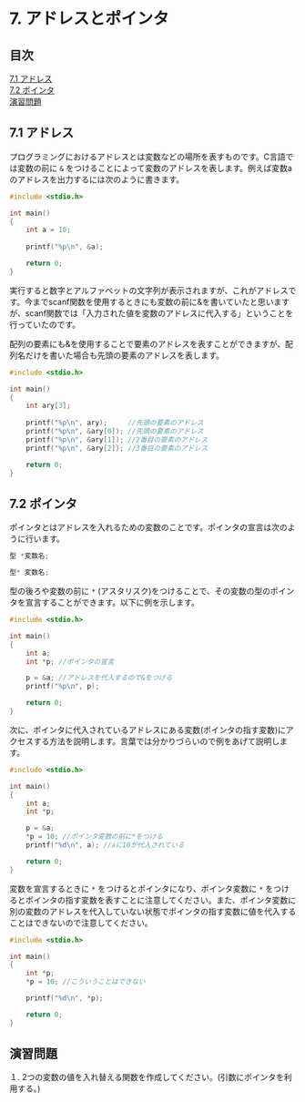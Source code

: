 # 7. アドレスとポインタ
## 目次
[7.1 アドレス](#71-アドレス)  
[7.2 ポインタ](#72-ポインタ)  
[演習問題](#演習問題)  

## 7.1 アドレス
プログラミングにおけるアドレスとは変数などの場所を表すものです。C言語では変数の前に `&` をつけることによって変数のアドレスを表します。例えば変数aのアドレスを出力するには次のように書きます。

```c
#include <stdio.h>

int main()
{
    int a = 10;
    
    printf("%p\n", &a);

    return 0;
}
```

実行すると数字とアルファベットの文字列が表示されますが、これがアドレスです。今までscanf関数を使用するときにも変数の前に&を書いていたと思いますが、scanf関数では「入力された値を変数のアドレスに代入する」ということを行っていたのです。

配列の要素にも&を使用することで要素のアドレスを表すことができますが、配列名だけを書いた場合も先頭の要素のアドレスを表します。

```c
#include <stdio.h>

int main()
{
    int ary[3];
    
    printf("%p\n", ary);     //先頭の要素のアドレス
    printf("%p\n", &ary[0]); //先頭の要素のアドレス
    printf("%p\n", &ary[1]); //2番目の要素のアドレス
    printf("%p\n", &ary[2]); //3番目の要素のアドレス

    return 0;
}
```

## 7.2 ポインタ
ポインタとはアドレスを入れるための変数のことです。ポインタの宣言は次のように行います。

```c
型 *変数名;

型* 変数名;
```

型の後ろや変数の前に `*` (アスタリスク)をつけることで、その変数の型のポインタを宣言することができます。以下に例を示します。

```c
#include <stdio.h>

int main()
{
    int a;
    int *p; //ポインタの宣言

    p = &a; //アドレスを代入するので&をつける
    printf("%p\n", p);

    return 0;
}
```

次に、ポインタに代入されているアドレスにある変数(ポインタの指す変数)にアクセスする方法を説明します。言葉では分かりづらいので例をあげて説明します。

```c
#include <stdio.h>

int main()
{
    int a;
    int *p;

    p = &a;
    *p = 10; //ポインタ変数の前に*をつける
    printf("%d\n", a); //aに10が代入されている

    return 0;
}
```

変数を宣言するときに `*` をつけるとポインタになり、ポインタ変数に `*` をつけるとポインタの指す変数を表すことに注意してください。また、ポインタ変数に別の変数のアドレスを代入していない状態でポインタの指す変数に値を代入することはできないので注意してください。

```c
#include <stdio.h>

int main()
{
    int *p;
    *p = 10; //こういうことはできない

    printf("%d\n", *p);

    return 0;
}
```

## 演習問題
１. 2つの変数の値を入れ替える関数を作成してください。(引数にポインタを利用する。)

